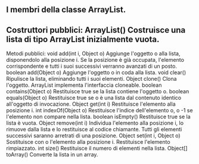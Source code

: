 I membri della classe ArrayList.
--------------------------------------------------------------
Costruttori pubblici:
ArrayList()			Costruisce una lista di tipo
				ArrayList inizialmente vuota.
--------------------------------------------------------------
Metodi pubblici:
void add(int i, Object o)	Aggiunge l'oggetto o alla
				lista, disponendolo alla
				posizione i. Se la posizione
				è già occupata, l'elemento
				corrispondente e tutti i suoi
				successivi verranno avanzati
				di un posto.
boolean add(Object o)		Aggiunge l'oggetto o in coda
				alla lista.
void clear()			Ripulisce la lista, eliminando
				tutti i suoi elementi.
Object clone()			Clona l'oggetto. ArrayList
				implementa l'interfaccia
				cloneable.
boolean contains(Object o)	Restituisce true se la lista
				contiene l'oggetto o.
boolean equals(Object o)	Restituisce true se o è una
				lista dal contenuto identico
				all'oggetto di invocazione.
Object get(int i)		Restituisce l'elemento alla
				posizione i.
int indexOf(Object o)		Restituisce l'indice
				dell'elemento o, o -1 se
				l'elemento non compare nella
				lista.
boolean isEmpty()		Restituisce true se la lista
				è vuota.
Object remove(int i)		Individua l'elemento alla
				posizione i, lo rimuove dalla
				lista e lo restituisce al
				codice chiamante. Tutti gli
				elementi successivi saranno
				arretrati di una posizione.
Object set(int i, Object o)	Sostituisce con o l'elemento
				alla posizione i. Restituisce
				l'elemento rimpiazzato.
int size()			Restituisce il numero di
				elementi nella lista.
Object[] toArray()		Converte la lista in un
				array.